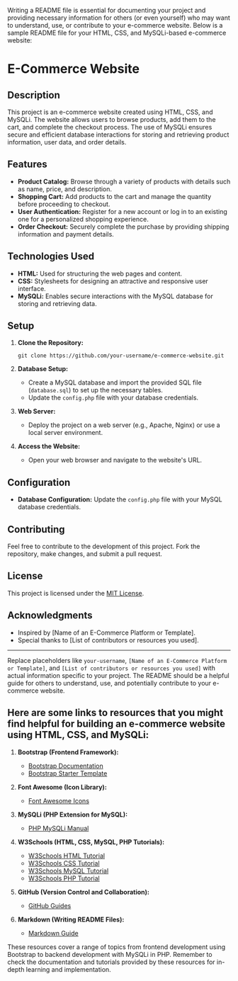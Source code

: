 Writing a README file is essential for documenting your project and providing necessary information for others (or even yourself) who may want to understand, use, or contribute to your e-commerce website. Below is a sample README file for your HTML, CSS, and MySQLi-based e-commerce website:
# E-Commerce Website

## Description

This project is an e-commerce website created using HTML, CSS, and MySQLi.
The website allows users to browse products, add them to the cart, and complete the checkout process.
The use of MySQLi ensures secure and efficient database interactions for storing and retrieving product information, user data, and order details.

## Features

- **Product Catalog:** Browse through a variety of products with details such as name, price, and description.
- **Shopping Cart:** Add products to the cart and manage the quantity before proceeding to checkout.
- **User Authentication:** Register for a new account or log in to an existing one for a personalized shopping experience.
- **Order Checkout:** Securely complete the purchase by providing shipping information and payment details.

## Technologies Used

- **HTML:** Used for structuring the web pages and content.
- **CSS:** Stylesheets for designing an attractive and responsive user interface.
- **MySQLi:** Enables secure interactions with the MySQL database for storing and retrieving data.

## Setup

1. **Clone the Repository:**
   ```
   git clone https://github.com/your-username/e-commerce-website.git
   ```

2. **Database Setup:**
   - Create a MySQL database and import the provided SQL file (`database.sql`) to set up the necessary tables.
   - Update the `config.php` file with your database credentials.

3. **Web Server:**
   - Deploy the project on a web server (e.g., Apache, Nginx) or use a local server environment.

4. **Access the Website:**
   - Open your web browser and navigate to the website's URL.

## Configuration

- **Database Configuration:**
  Update the `config.php` file with your MySQL database credentials.

## Contributing

Feel free to contribute to the development of this project. Fork the repository, make changes, and submit a pull request.

## License

This project is licensed under the [MIT License](LICENSE).

## Acknowledgments

- Inspired by [Name of an E-Commerce Platform or Template].
- Special thanks to [List of contributors or resources you used].

---

Replace placeholders like `your-username`, `[Name of an E-Commerce Platform or Template]`, and `[List of contributors or resources you used]` with actual information specific to your project. 
The README should be a helpful guide for others to understand, use, and potentially contribute to your e-commerce website.

 ## Here are some links to resources that you might find helpful for building an e-commerce website using HTML, CSS, and MySQLi:

1. **Bootstrap (Frontend Framework):**
   - [Bootstrap Documentation](https://getbootstrap.com/docs/5.0/)
   - [Bootstrap Starter Template](https://getbootstrap.com/docs/5.0/getting-started/introduction/#starter-template)

2. **Font Awesome (Icon Library):**
   - [Font Awesome Icons](https://fontawesome.com/icons)

3. **MySQLi (PHP Extension for MySQL):**
   - [PHP MySQLi Manual](https://www.php.net/manual/en/book.mysqli.php)

4. **W3Schools (HTML, CSS, MySQL, PHP Tutorials):**
   - [W3Schools HTML Tutorial](https://www.w3schools.com/html/)
   - [W3Schools CSS Tutorial](https://www.w3schools.com/css/)
   - [W3Schools MySQL Tutorial](https://www.w3schools.com/sql/)
   - [W3Schools PHP Tutorial](https://www.w3schools.com/php/)

5. **GitHub (Version Control and Collaboration):**
   - [GitHub Guides](https://guides.github.com/)

6. **Markdown (Writing README Files):**
   - [Markdown Guide](https://www.markdownguide.org/)

These resources cover a range of topics from frontend development using Bootstrap to backend development with MySQLi in PHP. 
Remember to check the documentation and tutorials provided by these resources for in-depth learning and implementation.
